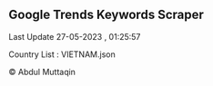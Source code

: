 

## Google Trends Keywords Scraper 
 
Last Update 27-05-2023 , 01:25:57

Country List :
VIETNAM.json



© Abdul Muttaqin 
